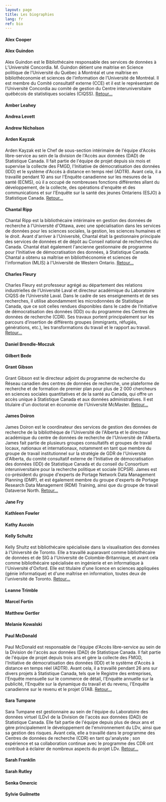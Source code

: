 ```yaml
---
layout: page
title: Les biographies
lang: fr
ref: bio
---
```

#### **Alex Cooper**

#### **Alex Guindon**

Alex Guindon est le Bibliothécaire responsable des services de données à L’Université Concordia. M. Guindon détient une maitrise en Science politique de l’Université du Québec à Montréal et une  maîtrise en bibliothéconomie et sciences de l’information de l’Université de Montréal. Il est membre du Comité consultatif externe (CCE) et il est le représentant de l’Université Concordia au comité de gestion du Centre interuniversitaire québécois de statistiques sociales (CIQSS). [Retour...](/fr/1-pumf)

#### **Amber Leahey**

#### **Andrea Levett**

#### **Andrew Nicholson**

#### **Arden Kayzak**

Arden Kayzak est le Chef de sous-section intérimaire de l'équipe d'Accès libre-service au sein de la division de l'Accès aux données (DAD) de Statistique Canada.  Il fait partie de l'équipe de projet depuis six mois et supervise la collecte des FMGD, l'Initiative de démocratisation des données (IDD) et le système d'Accès à distance en temps réel (ADTR). Avant cela, il a travaillé pendant 10 ans sur l'Enquête canadienne sur les mesures de la santé (ECMS), où il a occupé de nombreuses fonctions différentes allant du développement, de la collecte, des opérations d'enquête et des communications et sur l'Enquête sur la santé des jeunes Ontariens (ESJO) à Statistique Canada. [Retour...](/fr/0-dli-update)

#### **Chantal Ripp**

Chantal Ripp est la bibliothécaire intérimaire en gestion des données de recherche à l'Université d'Ottawa, avec une spécialisation dans les services de données pour les sciences sociales, la gestion, les sciences humaines et le droit. Avant d'arriver à l'Université, Chantal était la gestionnaire principale des services de données et de dépôt au Conseil national de recherches du Canada. Chantal était également l'ancienne gestionnaire de programme pour l'Initiative de démocratisation des données, à Statistique Canada. Chantal a obtenu sa maîtrise en bibliothéconomie et sciences de l'information (MLIS) à l'Université de Western Ontario. [Retour...](/fr/2-lightning)

#### **Charles Fleury**

Charles Fleury est professeur agrégé au département des relations industrielles de l’Université Laval et directeur académique du Laboratoire CIQSS de l’Université Laval. Dans le cadre de ses enseignements et de ses recherches, il utilise abondamment les microdonnées de Statistique Canada, que ce soit celles rendues disponibles dans le cadre de l’Initiative de démocratisation des données (IDD) ou du programme des Centres de données de recherche (CDR). Ses travaux portent principalement sur les parcours d’insertion de différents groupes (immigrants, réfugiés, générations, etc.), les transformations du travail et le rapport au travail. [Retour...](/fr/1-pumf)

#### **Daniel Brendle-Moczuk**

#### **Gilbert Bede**

#### **Grant Gibson**

Grant Gibson est le directeur adjoint du programme de recherche du Réseau canadien des centres de données de recherche, une plateforme de recherche et de formation de premier plan pour plus de 2 000 chercheurs en sciences sociales quantitatives et de la santé  au Canada, qui offre un accès unique à Statistique Canada et aux données administratives. Il est titulaire d'un doctorat en économie de l'Université McMaster. [Retour...](/fr/1-pumf)

#### **James Doiron**

James Doiron est le coordinateur des services de gestion des données de recherche de la bibliothèque de l'Université de l'Alberta et le directeur académique du centre de données de recherche de l'Université de l'Alberta. James fait partie de plusieurs groupes consultatifs et groupes de travail locaux, nationaux et internationaux, notamment en tant que membre du groupe de travail institutionnel sur la stratégie de GDR de l'Université d'Alberta, du comité consultatif externe de l'Initiative de démocratisation des données (IDD) de Statistique Canada et du conseil du Consortium interuniversitaire pour la recherche politique et sociale (ICPSR). James est co-président du groupe d'experts de Portage Network Data Management Planning (DMP), et est également membre du groupe d'experts de Portage Research Data Management (RDM) Training, ainsi que du groupe de travail Dataverse North. [Retour...](/fr/2-dmp)

#### **Jane Fry**

#### **Kathleen Fowler**

#### **Kathy Aucoin**

#### **Kelly Schultz**

Kelly Shultz est bibliothécaire spécialisée dans la visualisation des données à l'Université de Toronto. Elle a travaillé auparavant comme bibliothécaire de données et de SIG à l'Université de Colombie-Britannique, et avant cela comme bibliothécaire spécialisée en ingénierie et en informatique à l'Université d'Oxford. Elle est titulaire d'une licence en sciences appliquées (génie informatique) et d'une maîtrise en information, toutes deux de l'université de Toronto. [Retour...](/fr/workshop)

#### **Leanne Trimble**

#### **Marcel Fortin**

#### **Matthew Gertler**

#### **Melanie Kowalski**

#### **Paul McDonald**

Paul McDonald est responsable de l'équipe d'Accès libre-service au sein de la Division de l'accès aux données (DAD) de Statistique Canada.  Il fait partie de l'équipe de projet depuis trois ans et gère la collecte des FMGD, l'Initiative de démocratisation des données (IDD) et le système d'Accès à distance en temps réel (ADTR). Avant cela, il a travaillé pendant 26 ans sur divers projets à Statistique Canada, tels que le Registre des entreprises, l'Enquête mensuelle sur le commerce de détail, l'Enquête annuelle sur la publicité, l'Enquête sur la dynamique du travail et du revenu, l'Enquête canadienne sur le revenu et le projet GTAB. [Retour...](/fr/1-pumf)

#### **Sara Tumpane**

Sara Tumpane est gestionnaire au sein de l'équipe du Laboratoire des données virtuel (LDv) de la Division de l'accès aux données (DAD) de Statistique Canada.  Elle fait partie de l'équipe depuis plus de deux ans et gère principalement le développement de l'environnement du LDv, ainsi que sa gestion des risques. Avant cela, elle a travaillé dans le programme des Centres de données de recherche (CDR) en tant qu'analyste ; son expérience et sa collaboration continue avec le programme des CDR ont contribué à éclairer de nombreux aspects du projet LDv. [Retour...](/fr/1-pumf)

#### **Sarah Franklin**

#### **Sarah Rutley**

#### **Senka Omercic**

#### **Sylvie Guilmette**  
